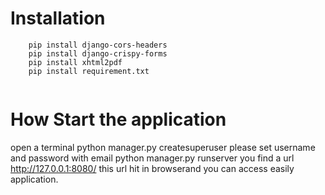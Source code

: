 # Installation 


```
    pip install django-cors-headers
    pip install django-crispy-forms
    pip install xhtml2pdf
    pip install requirement.txt
    
```

# How Start the application 

open a terminal python manager.py createsuperuser
please set username and password with email 
python manager.py runserver
you find a url  http://127.0.0.1:8080/ 
this url hit in browserand you can access easily application.